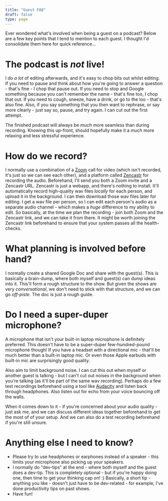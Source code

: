 ```yaml
---
title: "Guest FAQ"
draft: false
type: page
---
```


Ever wondered what's involved when being a guest on a podcast? Below are a few key points that I tend to mention to each guest. I thought I'd consolidate them here for quick reference...

# The podcast is _not_ live!

I do _a lot_ of editing afterwards, and it's easy to chop bits out whilst editing. If you need to pause and think about how you're going to answer a question - that's fine - I chop that pause out. If you need to stop and Google something because you can't remember the name - that's fine too, I chop that out. If you need to cough, sneeze, have a drink, or go to the loo - that's also fine. Also, if you say something that you then want to rephrase, or say more clearly - just say so, pause, and try again. I can cut out the first attempt.

The finished podcast will always be _much_ more seamless than during recording. Knowing this up-front, should hopefully make it a much more relaxing and less stressful experience.

# How do we record?

I normally use a combination of a [Zoom](https://zoom.us/) call for video (which isn't recorded, it's just so we can see each other), and a platform called [Zencastr](https://zencastr.com/) for recording the audio. Beforehand, I'll send you both a Zoom invite and a Zencastr URL. Zencastr is just a webapp, and there's nothing to install. It'll automatically record high-quality wav files _locally_ for each person, and upload it in the background. I can then download those wav files later for editing. I get a wav file per person, so I can edit each person's audio as a separate audio channel - which makes a _huge_ difference to my ability to edit. So basically, at the time we plan the recording - join both Zoom and the Zencastr link, and we can take it from there. It might be worth joining the Zencastr link beforehand to ensure that your system passes all the health-checks.

# What planning is involved before hand?

I normally create a shared Google Doc and share with the guest(s). This is basically a brain-dump, where both myself and guest(s) can dump ideas into it. This'll form a rough structure to the show. But given the shows are very _conversational_, we don't need to stick with that structure, and we can go _off-piste_. The doc is just a rough guide.

# Do I need a super-duper microphone?

A microphone that isn't your built-in laptop microphone is definitely preferred. This doesn't have to be a super-duper few-hundred-pound microphone though! If you have a headset with a directional mic - that'll be much better than a built-in laptop mic. Or even those Apple earbuds with built-in mic are surprisingly good quality.

Also aim to limit background noise. I can cut this out when myself or another guest is talking - but I can't cut out noises in the background when you're talking (as it'll be part of the same wav recording). Perhaps do a few test recordings beforehand using a tool like [Audacity](https://www.audacityteam.org/) and listen back through headphones. Also listen out for echo from your voice bouncing off the walls.

When it comes down to it - if you're concerned about your audio quality - just ask me, and we can discuss different ideas together beforehand to get the most of of your setup. And we can also do a test recording beforehand if you're still unsure.

# Anything else I need to know?

* Please try to use headphones or earphones instead of a speaker - this limits your microphone also picking up your speakers.
* I normally do "dev-tips" at the end - where both myself and the guest does a dev-tip. This is completely optional - but if you're happy doing one, then time to get your thinking cap on! :) Basically, a short tip - anything you like - doesn't just have to be dev-related - for example, I've done productivity tips on past shows.
* Have fun!

